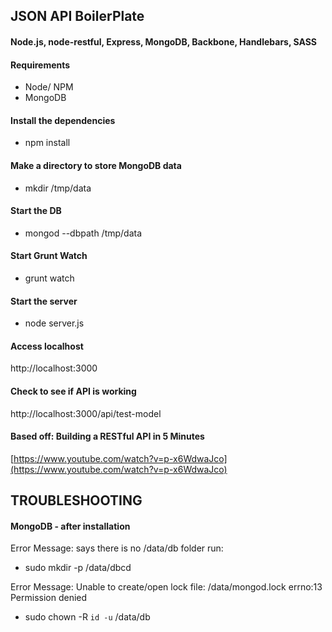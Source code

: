 ## JSON API BoilerPlate
#### Node.js, node-restful, Express, MongoDB, Backbone, Handlebars, SASS

#### Requirements
* Node/ NPM
* MongoDB

#### Install the dependencies
* npm install

#### Make a directory to store MongoDB data
* mkdir /tmp/data

#### Start the DB
* mongod --dbpath /tmp/data

#### Start Grunt Watch
* grunt watch

#### Start the server
* node server.js

#### Access localhost
http://localhost:3000

#### Check to see if API is working
http://localhost:3000/api/test-model

#### Based off: Building a RESTful API in 5 Minutes
[https://www.youtube.com/watch?v=p-x6WdwaJco](https://www.youtube.com/watch?v=p-x6WdwaJco)



## TROUBLESHOOTING

#### MongoDB - after installation
Error Message: says there is no /data/db folder run:
* sudo mkdir -p /data/dbcd

Error Message: Unable to create/open lock file: /data/mongod.lock errno:13 Permission denied
* sudo chown -R `id -u` /data/db
